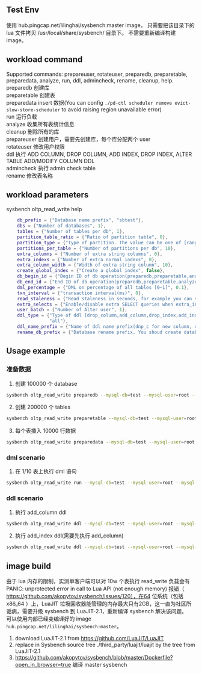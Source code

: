 ## Test Env
使用 hub.pingcap.net/lilinghai/sysbench:master image，
只需要把该目录下的 lua 文件拷贝 /usr/local/share/sysbench/ 目录下。 不需要重新编译构建 image。 

## workload command
Supported commands: prepareuser, rotateuser, preparedb, preparetable, preparedata, analyze, run, ddl, admincheck, rename, cleanup, help.   
preparedb 创建库  
preparetable 创建表  
preparedata insert 数据(You can config ```./pd-ctl scheduler remove evict-slow-store-scheduler``` to avoid raising region unavailable error)  
run 运行负载  
analyze 收集所有表统计信息  
cleanup 删除所有的库  
prepareuser 创建用户，需要先创建库，每个库分配两个 user  
rotateuser 修改用户权限  
ddl 执行 ADD COLUMN, DROP COLUMN, ADD INDEX, DROP INDEX, ALTER TABLE ADD/MODIFY COLUMN DDL  
admincheck 执行 admin check table  
rename 修改表名称  

## workload parameters
sysbench oltp_read_write help
```lua
    db_prefix = {"Database name prefix", "sbtest"},
    dbs = {"Number of databases", 1},
    tables = {"Number of tables per db", 1},
    partition_table_ratio = {"Ratio of partition table", 0},
    partition_type = {"Type of partition. The value can be one of [range,list,hash]", "hash"},
    partitions_per_table = {"Number of partitions per db", 10},
    extra_columns = {"Number of extra string columns", 0},
    extra_indexs = {"Number of extra normal indexs", 0},
    extra_column_width = {"Width of extra string column", 10},
    create_global_index = {"Create a global index", false},
    db_begin_id = {"Begin ID of db operation(preparedb,preparetable,analyze,cleanup,ddl)", 1},
    db_end_id = {"End ID of db operation(preparedb,preparetable,analyze,cleanup,ddl), 0 means dbs", 0},
    dml_percentage = {"DML on percentage of all tables [0~1]", 0.1},
    txn_interval = {"transaction interval(ms)", 0},
    read_staleness = {"Read staleness in seconds, for example you can set -5", 0},
    extra_selects = {"Enable/disable extra SELECT queries when extra_indexs > 0", false},
    user_batch = {"Number of Alter user", 1},
    ddl_type = {"Type of ddl [drop_column,add_column,drop_index,add_index,change_column_type,all], all means all ddls",
                "all"},
    ddl_name_prefix = {"Name of ddl name prefix(dnp_c for new column, dnp_i for new index)", "dnp"},
    rename_db_prefix = {"Database rename prefix. You shoud create databases before rename", "rnsbtest"},
```

## Usage example  
### 准备数据
1. 创建 100000 个 database  
```bash
sysbench oltp_read_write preparedb --mysql-db=test --mysql-user=root --mysql-password="" --mysql-host=10.104.104.44 --mysql-port=4000 --db_prefix=sbtest --dbs=100000 --tables=2 --table_size=10000 --threads=64
```
2. 创建 200000 个 tables  
```bash
sysbench oltp_read_write preparetable --mysql-db=test --mysql-user=root --mysql-password="" --mysql-host=10.104.104.44 --mysql-port=4000 --db_prefix=sbtest --dbs=100000 --tables=2 --table_size=10000 --threads=64
```
3. 每个表插入 10000 行数据  
```bash
sysbench oltp_read_write preparedata --mysql-db=test --mysql-user=root --mysql-password="" --mysql-host=10.104.104.44 --mysql-port=4000 --db_prefix=sbtest --dbs=100000 --tables=2 --table_size=10000 --threads=64
```

### dml scenario
1. 在 1/10 表上执行 dml 语句  
```bash
sysbench oltp_read_write run --mysql-db=test --mysql-user=root --mysql-password="" --mysql-host=10.104.104.44 --mysql-port=4000 --db_prefix=sbtest --dbs=100000 --tables=2 --table_size=10000 --threads=64 --dml_percentage=0.1
```

### ddl scenario
1. 执行 add_column ddl  
```bash
sysbench oltp_read_write ddl --mysql-db=test --mysql-user=root --mysql-password="" --mysql-host=10.104.104.44 --mysql-port=4000 --db_prefix=sbtest --dbs=100000 --tables=2 --table_size=10000 --threads=64 --ddl_type=add_column
```
2. 执行 add_index ddl(需要先执行 add_column)  
```bash
sysbench oltp_read_write ddl --mysql-db=test --mysql-user=root --mysql-password="" --mysql-host=10.104.104.44 --mysql-port=4000 --db_prefix=sbtest --dbs=100000 --tables=2 --table_size=10000 --threads=64 --ddl_type=add_index
```

## image build
由于 lua 内存的限制，实测单客户端可以对 10w 个表执行 read_write 负载会有 PANIC: unprotected error in call to Lua API (not enough memory) 报错（
https://github.com/akopytov/sysbench/issues/120），在64 位系统（包括 x86_64 ）上，LuaJIT 垃圾回收器能管理的内存最大只有2GB，这一直为社区所诟病，需要升级 sysbench 到 LuaJIT-2.1，重新编译 sysbench 解决该问题。  
可以使用内部已经变编译好的 image `hub.pingcap.net/lilinghai/sysbench:master`。

1. download LuaJIT-2.1 from https://github.com/LuaJIT/LuaJIT
2. replace in Sysbench source tree ./third_party/luajit/luajit by the tree from LuaJIT-2.1
3. https://github.com/akopytov/sysbench/blob/master/Dockerfile?open_in_browser=true 编译 master sysbench

